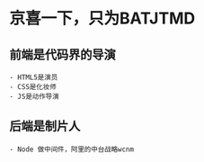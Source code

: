 # 京喜一下，只为BATJTMD

## 前端是代码界的导演
    - HTML5是演员
    - CSS是化妆师
    - JS是动作导演

## 后端是制片人
    - Node 做中间件，阿里的中台战略wcnm